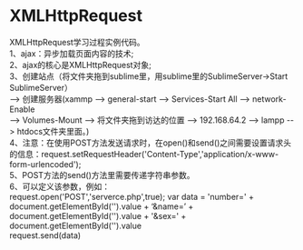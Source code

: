 # XMLHttpRequest
XMLHttpRequest学习过程实例代码。  
1、ajax：异步加载页面内容的技术;  
2、ajax的核心是XMLHttpRequest对象;  
3、创建站点（将文件夹拖到sublime里，用sublime里的SublimeServer->Start SublimeServer）  
--> 创建服务器(xammp --> general-start --> Services-Start All --> network-Enable   
--> Volumes-Mount --> 将文件夹拖到访达的位置 --> 192.168.64.2 --> lampp --> htdocs文件夹里面。)  
4、注意：在使用POST方法发送请求时，在open()和send()之间需要设置请求头的信息：request.setRequestHeader('Content-Type','application/x-www-form-urlencoded');  
5、POST方法的send()方法里需要传递字符串参数。  
6、可以定义该参数，例如：  
    request.open('POST','serverce.php',true);
    var data = 'number=' + document.getElementById('').value + ‘&name=’ + document.getElementById('').value + '&sex=' + document.getElementById('').value  
    request.send(data)
